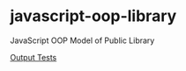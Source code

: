 <h1>javascript-oop-library</h1>

<p>JavaScript OOP Model of Public Library</p>

<a href="http://jsfiddle.net/bmccaffray/4dmTv/" target="_blank">Output Tests</a>
